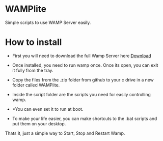 # WAMPlite
Simple scripts to use WAMP Server easily. 

# How to install
* First you will need to download the full Wamp Server here [Download](https://netcologne.dl.sourceforge.net/project/wampserver/WampServer%203/WampServer%203.0.0/Updates/wampserver3_x86_x64_update3.2.9.exe)
* Once installed, you need to run wamp once. Once its open, you can exit it fully from the tray. 
* Copy the files from the .zip folder from github to your c drive in a new folder called WAMPlite.
* Inside the script folder are the scripts you need for easily controlling wamp.
* *You can even set it to run at boot.

* To make your life easier, you can make shortcuts to the .bat scripts and put them on your desktop. 

Thats it, just a simple way to Start, Stop and Restart Wamp. 
